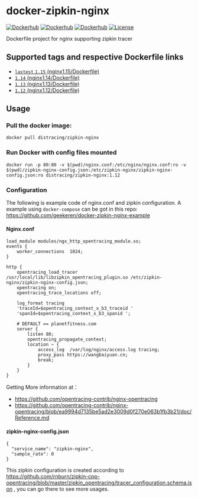 # docker-zipkin-nginx

[![Dockerhub](https://img.shields.io/docker/pulls/distracing/zipkin-nginx.svg)](https://hub.docker.com/r/distracing/zipkin-nginx/)
[![Dockerhub](https://img.shields.io/docker/cloud/automated/distracing/zipkin-nginx.svg)](https://hub.docker.com/r/distracing/zipkin-nginx/)
[![Dockerhub](https://img.shields.io/docker/cloud/build/distracing/zipkin-nginx.svg)](https://hub.docker.com/r/distracing/zipkin-nginx/)
[![License](https://img.shields.io/github/license/geekeren/docker-zipkin-nginx.svg)](https://github.com/geekeren/docker-zipkin-nginx/blob/master/LICENSE)

Dockerfile project for nginx supporting zipkin tracer



## Supported tags and respective Dockerfile links
- [`lastest`,`1.15` (nginx1.15/Dockerfile)](nginx1.15/Dockerfile)
- [`1.14` (nginx1.14/Dockerfile)](nginx1.14/Dockerfile)
- [`1.13` (nginx1.13/Dockerfile)](nginx1.13/Dockerfile)
- [`1.12` (nginx1.12/Dockerfile)](nginx1.12/Dockerfile)

## Usage
### Pull the docker image:
```
docker pull distracing/zipkin-nginx
```

### Run Docker with config files mounted
```
docker run -p 80:80 -v $(pwd)/nginx.conf:/etc/nginx/nginx.conf:ro -v $(pwd)/zipkin-nginx-config.json:/etc/zipkin-nginx/zipkin-nginx-config.json:ro distracing/zipkin-nginx:1.12
```

### Configuration

The following is example code of nginx.conf and zipkin configuration. A example using `docker-compose` can be got in this repo: https://github.com/geekeren/docker-zipkin-nginx-example

#### Nginx.conf
```
load_module modules/ngx_http_opentracing_module.so;
events {
    worker_connections  1024;
}

http {
    opentracing_load_tracer /usr/local/lib/libzipkin_opentracing_plugin.so /etc/zipkin-nginx/zipkin-nginx-config.json;
    opentracing on;
    opentracing_trace_locations off;

    log_format tracing
    'traceId=$opentracing_context_x_b3_traceid '
    'spanId=$opentracing_context_x_b3_spanid ';

    # DEFAULT == planetfitness.com
    server {
        listen 80;
        opentracing_propagate_context;
        location ~ {
            access_log  /var/log/nginx/access.log tracing;
            proxy_pass https://wangbaiyuan.cn;
            break;
        }
    }
}

```
Getting More information at：

- https://github.com/opentracing-contrib/nginx-opentracing
- https://github.com/opentracing-contrib/nginx-opentracing/blob/ea9994d7135be5ad2e3009d0f270e063b1fb3b21/doc/Reference.md

#### zipkin-nginx-config.json

```
{
  "service_name": "zipkin-nginx",
  "sample_rate": 0
}
```

This zipkin configuration is created according to https://github.com/rnburn/zipkin-cpp-opentracing/blob/master/zipkin_opentracing/tracer_configuration.schema.json , you can go there to see more usages.
